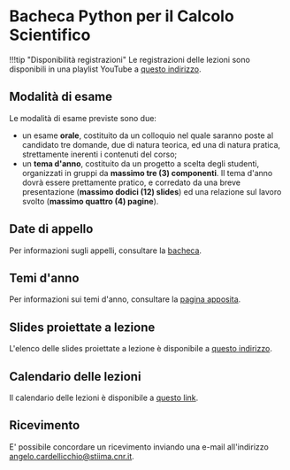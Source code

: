 # Bacheca Python per il Calcolo Scientifico

!!!tip "Disponibilità registrazioni"
    Le registrazioni delle lezioni sono disponibili in una playlist YouTube a [questo indirizzo](https://www.youtube.com/playlist?list=PLXF97BkFa4HBqRGCvlIjmcqMDN0VPdFcS).

## Modalità di esame

Le modalità di esame previste sono due:

* un esame **orale**, costituito da un colloquio nel quale saranno poste al candidato tre domande, due di natura teorica, ed una di natura pratica, strettamente inerenti i contenuti del corso;
* un **tema d'anno**, costituito da un progetto a scelta degli studenti, organizzati in gruppi da **massimo tre (3) componenti**. Il tema d'anno dovrà essere prettamente pratico, e corredato da una breve presentazione (**massimo dodici (12) slides**) ed una relazione sul lavoro svolto (**massimo quattro (4) pagine**).

## Date di appello

Per informazioni sugli appelli, consultare la [bacheca](advices.md).

## Temi d'anno

Per informazioni sui temi d'anno, consultare la [pagina apposita](projects.md).

## Slides proiettate a lezione

L'elenco delle slides proiettate a lezione è disponibile a [questo indirizzo](../../material/slides/pcs/index.md).

## Calendario delle lezioni

Il calendario delle lezioni è disponibile a [questo link](https://www.dm.uniba.it/didattica/competenze-trasversali/2021-22-laboratorio-matematico-informatico-ii/orario-python.pdf).

## Ricevimento

E' possibile concordare un ricevimento inviando una e-mail all'indirizzo [angelo.cardellicchio@stiima.cnr.it](mailto:angelo.cardellicchio@stiima.cnr.it).
